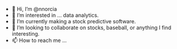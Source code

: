 - 👋 Hi, I’m @nnorcia
- 👀 I’m interested in ... data analytics.
- 🌱 I’m currently making a stock predictive software.
- 💞️ I’m looking to collaborate on stocks, baseball, or anything I find interesting.
- 📫 How to reach me ...

<!---
nnorcia is a ✨ special ✨ repository because its `README.md` (this file) appears on your GitHub profile.
You can click the Preview link to take a look at your changes.
--->
